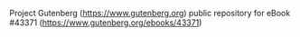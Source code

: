 Project Gutenberg (https://www.gutenberg.org) public repository for
eBook #43371 (https://www.gutenberg.org/ebooks/43371)
